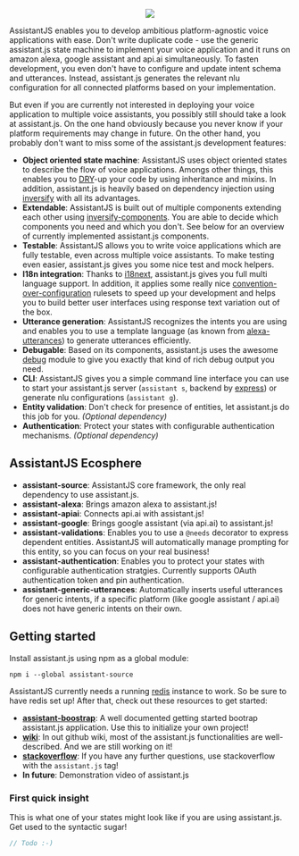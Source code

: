 <p align="center"><img src="http://www.antonius-ostermann.de/assets/images/assistantjs.png"></p>
AssistantJS enables you to develop ambitious platform-agnostic voice applications with ease. Don't write duplicate code - use the generic assistant.js
state machine to implement your voice application and it runs on amazon alexa, google assistant and api.ai simultaneously. To fasten development,
you even don't have to configure and update intent schema and utterances. Instead, assistant.js generates the relevant nlu configuration for all connected platforms
based on your implementation.

But even if you are currently not interested in deploying your voice application to multiple voice assistants, you possibly still should take a look at assistant.js.
On the one hand obviously because you never know if your platform requirements may change in future. 
On the other hand, you probably don't want to miss some of the assistant.js development features:
- **Object oriented state machine**: AssistantJS uses object oriented states to describe the flow of voice applications.  Amongs other things, this enables you to [DRY][1]-up your code by using inheritance and mixins. 
In addition, assistant.js is heavily based on dependency injection using [inversify][2] with all its advantages.
- **Extendable**: AssistantJS is built out of multiple components extending each other using [inversify-components][3]. You are able to decide which components you need and which you don't. See below for an overview 
of currently implemented assistant.js components.
- **Testable**: AssistantJS allows you to write voice applications which are fully testable, even across multiple voice assistants. To make testing even easier, assistant.js gives you some nice test and mock helpers.
- **I18n integration**: Thanks to [i18next][5], assistant.js gives you full multi language support. In addition, it applies some really nice [convention-over-configuration][6] rulesets to speed up your development and
helps you to build better user interfaces using response text variation out of the box.
- **Utterance generation**: AssistantJS recognizes the intents you are using and enables you to use a template language (as known from [alexa-utterances][7]) to generate utterances efficiently.
- **Debugable**: Based on its components, assistant.js uses the awesome [debug][4] module to give you exactly that kind of rich debug output you need.
- **CLI**: AssistantJS gives you a simple command line interface you can use to start your assistant.js server (`assistant s`, backend by [express][8]) or generate nlu configurations (`assistant g`).
- **Entity validation**: Don't check for presence of entities, let assistant.js do this job for you. *(Optional dependency)*
- **Authentication**: Protect your states with configurable authentication mechanisms. *(Optional dependency)*

## AssistantJS Ecosphere
- **assistant-source**: AssistantJS core framework, the only real dependency to use assistant.js.
- **assistant-alexa**: Brings amazon alexa to assistant.js!
- **assistant-apiai**: Connects api.ai with assistant.js!
- **assistant-google**: Brings google assistant (via api.ai) to assistant.js!
- **assistant-validations**: Enables you to use a `@needs` decorator to express dependent entities. AssistantJS will automatically manage prompting for this entity, so you can focus on your real business!
- **assistant-authentication**: Enables you to protect your states with configurable authentication stratgies. Currently supports OAuth authentication token and pin authentication.
- **assistant-generic-utterances**: Automatically inserts useful utterances for generic intents, if a specific platform (like google assistant / api.ai) does not have generic intents on their own.

## Getting started
Install assistant.js using npm as a global module:

`npm i --global assistant-source`

AssistantJS currently needs a running [redis][9] instance to work. So be sure to have redis set up! After that, check out these resources to get started:
- **[assistant-boostrap][10]**: A well documented getting started bootrap assistant.js application. Use this to initialize your own project!
- **[wiki][11]**: In out github wiki, most of the assistant.js functionalities are well-described. And we are still working on it!
- **[stackoverflow][12]**: If you have any further questions, use stackoverflow with the `assistant.js` tag!
- **In future**: Demonstration video of assistant.js

### First quick insight
This is what one of your states might look like if you are using assistant.js. Get used to the syntactic sugar!

```typescript
// Todo :-)
```

[1]: https://en.wikipedia.org/wiki/Don%27t_repeat_yourself
[2]: http://inversify.io/
[3]: https://github.com/webcomputing/inversify-components
[4]: https://www.npmjs.com/package/debug
[5]: https://www.i18next.com/
[6]: https://en.wikipedia.org/wiki/Convention_over_configuration
[7]: https://github.com/alexa-js/alexa-utterances
[8]: http://expressjs.com
[9]: https://redis.io/
[10]: https://github.com/webcomputing/assistant-bootstrap
[11]: https://github.com/webcomputing/AssistantJS/wiki
[12]: https://stackoverflow.com/
